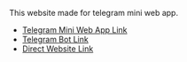 This website made for telegram mini web app.

- [Telegram Mini Web App Link](https://t.me/movie_magnex_bot/MovieMagnex)
- [Telegram Bot Link](https://t.me/movie_magnex_bot)
- [Direct Website Link](https://moviemagnex.vercel.app/)
